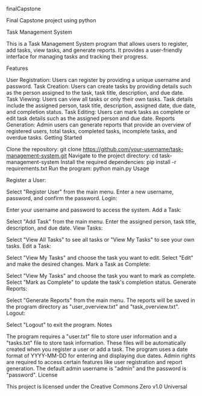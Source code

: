 finalCapstone

Final Capstone project using python

Task Management System

This is a Task Management System program that allows users to register, add tasks, view tasks, and generate reports. It provides a user-friendly interface for managing tasks and tracking their progress.

Features

User Registration: Users can register by providing a unique username and password.
Task Creation: Users can create tasks by providing details such as the person assigned to the task, task title, description, and due date.
Task Viewing: Users can view all tasks or only their own tasks. Task details include the assigned person, task title, description, assigned date, due date, and completion status.
Task Editing: Users can mark tasks as complete or edit task details such as the assigned person and due date.
Reports Generation: Admin users can generate reports that provide an overview of registered users, total tasks, completed tasks, incomplete tasks, and overdue tasks.
Getting Started

Clone the repository: git clone https://github.com/your-username/task-management-system.git
Navigate to the project directory: cd task-management-system
Install the required dependencies: pip install -r requirements.txt
Run the program: python main.py
Usage

Register a User:

Select "Register User" from the main menu.
Enter a new username, password, and confirm the password.
Login:

Enter your username and password to access the system.
Add a Task:

Select "Add Task" from the main menu.
Enter the assigned person, task title, description, and due date.
View Tasks:

Select "View All Tasks" to see all tasks or "View My Tasks" to see your own tasks.
Edit a Task:

Select "View My Tasks" and choose the task you want to edit.
Select "Edit" and make the desired changes.
Mark a Task as Complete:

Select "View My Tasks" and choose the task you want to mark as complete.
Select "Mark as Complete" to update the task's completion status.
Generate Reports:

Select "Generate Reports" from the main menu.
The reports will be saved in the program directory as "user_overview.txt" and "task_overview.txt".
Logout:

Select "Logout" to exit the program.
Notes

The program requires a "user.txt" file to store user information and a "tasks.txt" file to store task information. These files will be automatically created when you register a user or add a task.
The program uses a date format of YYYY-MM-DD for entering and displaying due dates.
Admin rights are required to access certain features like user registration and report generation. The default admin username is "admin" and the password is "password".
License

This project is licensed under the Creative Commons Zero v1.0 Universal
